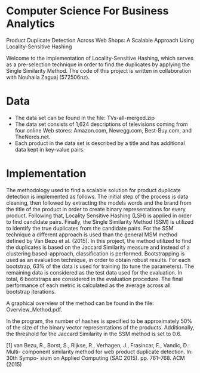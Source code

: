 # Computer Science For Business Analytics
Product Duplicate Detection Across Web Shops: A Scalable Approach Using Locality-Sensitive Hashing

Welcome to the implementation of Locality-Sensitive Hashing, which serves as a pre-selection technique in order to find the duplicates by applying the Single Similarity Method.
The code of this project is written in collaboration with Nouhaila Zaguaj (572506nz). 

# Data
- The data set can be found in the file: TVs-all-merged.zip
- The data set consists of 1,624 descriptions of televisions coming from four online Web stores: Amazon.com, Newegg.com, Best-Buy.com, and TheNerds.net.
- Each product in the data set is described by a title and has additional data kept in key-value pairs.

# Implementation
The methodology used to find a scalable solution for product duplicate detection is implemented as follows.
The initial step of the process is data cleaning, then followed by extracting the models words and the brand from the title of the product in order to create binary representations for every product. Following that, Locality Sensitive Hashing (LSH) is applied in order to find candidate pairs. Finally, the Single Similarity Method (SSM) is utilized to identify the true duplicates from the candidate pairs. For the SSM technique a different approach is used than the general MSM method defined by Van Bezu et al. (2015). In this project, the method utilized to find the duplicates is based on the Jaccard Similarity measure and instead of a clustering based-approach, classification is performed. 
Bootstrapping is used as an evaluation technique, in order to obtain robust results. For each bootstrap, 63% of the data is used for training (to tune the parameters). The remaining data is considered as the test data used for the evaluation. In total, 6 bootstraps are considered in the evaluation procedure. The final performance of each metric is calculated as the average across all bootstrap iterations.

A graphical overview of the method can be found in the file: Overview_Method.pdf.

In the program, the number of hashes is specified to be approximately 50% of the size of the binary vector representations of the products. Additionally, the threshold for the Jaccard Similarity in the SSM method is set to 0.6. 


[1] van Bezu, R., Borst, S., Rijkse, R., Verhagen, J., Frasincar, F., Vandic, D.: Multi-
component similarity method for web product duplicate detection. In: 30th Sympo-
sium on Applied Computing (SAC 2015). pp. 761–768. ACM (2015)

